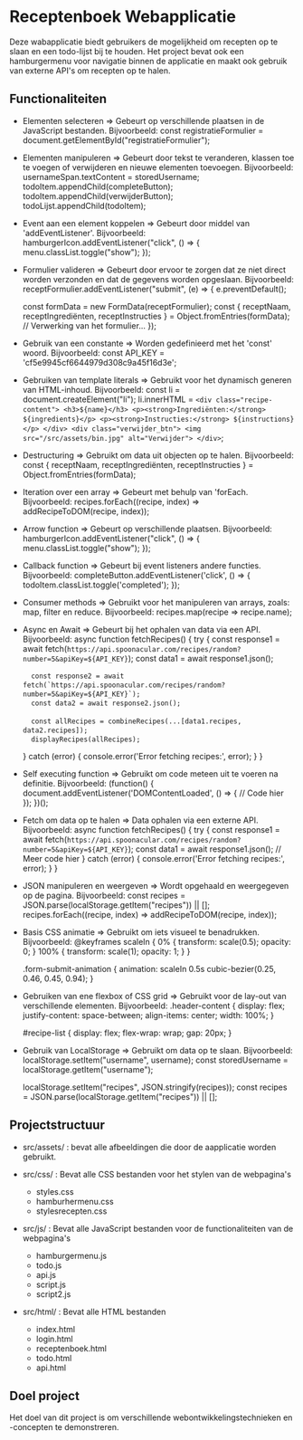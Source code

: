 # Receptenboek Webapplicatie

Deze wabapplicatie biedt gebruikers de mogelijkheid om recepten op te slaan en een todo-lijst bij te houden. Het project bevat ook een hamburgermenu voor navigatie binnen de applicatie en maakt ook gebruik van externe API's om recepten op te halen. 

## Functionaliteiten

- Elementen selecteren => Gebeurt op verschillende plaatsen in de JavaScript bestanden. Bijvoorbeeld:
    const registratieFormulier = document.getElementById("registratieFormulier");

- Elementen manipuleren => Gebeurt door tekst te veranderen, klassen toe te voegen of verwijderen en nieuwe elementen toevoegen. Bijvoorbeeld:
    usernameSpan.textContent = storedUsername;
    todoItem.appendChild(completeButton);
    todoItem.appendChild(verwijderButton);
    todoLijst.appendChild(todoItem);

- Event aan een element koppelen => Gebeurt door middel van 'addEventListener'. Bijvoorbeeld:
    hamburgerIcon.addEventListener("click", () => {
    menu.classList.toggle("show");
    });

- Formulier valideren => Gebeurt door ervoor te zorgen dat ze niet direct worden verzonden en dat de gegevens worden opgeslaan. Bijvoorbeeld:
    receptFormulier.addEventListener("submit", (e) => {
    e.preventDefault();
    
    const formData = new FormData(receptFormulier);
    const { receptNaam, receptIngrediënten, receptInstructies } = Object.fromEntries(formData);
    // Verwerking van het formulier...
    });

- Gebruik van een constante => Worden gedefinieerd met het 'const' woord. Bijvoorbeeld:
    const API_KEY = 'cf5e9945cf6644979d308c9a45f16d3e';

- Gebruiken van template literals => Gebruikt voor het dynamisch generen van HTML-inhoud. Bijvoorbeeld:
    const li = document.createElement("li");
    li.innerHTML = `
        <div class="recipe-content">
            <h3>${name}</h3>
            <p><strong>Ingrediënten:</strong> ${ingredients}</p>
            <p><strong>Instructies:</strong> ${instructions}</p>
        </div>
        <div class="verwijder_btn">
            <img src="/src/assets/bin.jpg" alt="Verwijder">
        </div>
    `;

- Destructuring => Gebruikt om data uit objecten op te halen. Bijvoorbeeld:
    const { receptNaam, receptIngrediënten, receptInstructies } = Object.fromEntries(formData);

- Iteration over een array => Gebeurt met behulp van 'forEach. Bijvoorbeeld:
    recipes.forEach((recipe, index) => addRecipeToDOM(recipe, index));

- Arrow function => Gebeurt op verschillende plaatsen. Bijvoorbeeld:
    hamburgerIcon.addEventListener("click", () => {
    menu.classList.toggle("show");
    });

- Callback function => Gebeurt bij event listeners andere functies. Bijvoorbeeld:
    completeButton.addEventListener('click', () => {
    todoItem.classList.toggle('completed');
    });

- Consumer methods => Gebruikt voor het manipuleren van arrays, zoals: map, filter en reduce. Bijvoorbeeld:
    recipes.map(recipe => recipe.name);

- Async en Await => Gebeurt bij het ophalen van data via een API. Bijvoorbeeld:
    async function fetchRecipes() {
    try {
        const response1 = await fetch(`https://api.spoonacular.com/recipes/random?number=5&apiKey=${API_KEY}`);
        const data1 = await response1.json();
        
        const response2 = await fetch(`https://api.spoonacular.com/recipes/random?number=5&apiKey=${API_KEY}`);
        const data2 = await response2.json();

        const allRecipes = combineRecipes(...[data1.recipes, data2.recipes]);
        displayRecipes(allRecipes);
    } catch (error) {
        console.error('Error fetching recipes:', error);
    }
    }   

- Self executing function => Gebruikt om code meteen uit te voeren na definitie. Bijvoorbeeld:
    (function() {
    document.addEventListener('DOMContentLoaded', () => {
        // Code hier
    });
    })();

- Fetch om data op te halen => Data ophalen via een externe API. Bijvoorbeeld:
    async function fetchRecipes() {
    try {
        const response1 = await fetch(`https://api.spoonacular.com/recipes/random?number=5&apiKey=${API_KEY}`);
        const data1 = await response1.json();
        // Meer code hier
    } catch (error) {
        console.error('Error fetching recipes:', error);
    }
    }   

- JSON manipuleren en weergeven => Wordt opgehaald en weergegeven op de pagina. Bijvoorbeeld:
    const recipes = JSON.parse(localStorage.getItem("recipes")) || [];
    recipes.forEach((recipe, index) => addRecipeToDOM(recipe, index));

- Basis CSS animatie => Gebruikt om iets visueel te benadrukken. Bijvoorbeeld:
    @keyframes scaleIn {
    0% {
        transform: scale(0.5);
        opacity: 0;
    }
    100% {
        transform: scale(1);
        opacity: 1;
    }
    }

    .form-submit-animation {
        animation: scaleIn 0.5s cubic-bezier(0.25, 0.46, 0.45, 0.94);
    }

- Gebruiken van ene flexbox of CSS grid => Gebruikt voor de lay-out van verschillende elementen. Bijvoorbeeld:
    .header-content {
    display: flex;
    justify-content: space-between;
    align-items: center;
    width: 100%;
    }

    #recipe-list {
        display: flex;
        flex-wrap: wrap;
        gap: 20px;
    }

- Gebruik van LocalStorage => Gebruikt om data op te slaan. Bijvoorbeeld:
    localStorage.setItem("username", username);
    const storedUsername = localStorage.getItem("username");

    localStorage.setItem("recipes", JSON.stringify(recipes));
    const recipes = JSON.parse(localStorage.getItem("recipes")) || [];



## Projectstructuur

- src/assets/ : bevat alle afbeeldingen die door de aapplicatie worden gebruikt.

- src/css/ : Bevat alle CSS bestanden voor het stylen van de webpagina's
    - styles.css
    - hamburhermenu.css
    - stylesrecepten.css

- src/js/ : Bevat alle JavaScript bestanden voor de functionaliteiten van de webpagina's
    - hamburgermenu.js
    - todo.js
    - api.js
    - script.js
    - script2.js

- src/html/ : Bevat alle HTML bestanden
    - index.html
    - login.html
    - receptenboek.html
    - todo.html
    - api.html


## Doel project
Het doel van dit project is om verschillende webontwikkelingstechnieken en -concepten te demonstreren.
